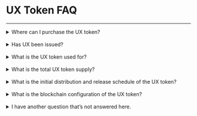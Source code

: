 # UX Token FAQ

---

<details><summary>Where can I purchase the UX token?</summary>

_The UX token is currently AVAILABLE for purchase. The Coinlist public sale has ended, and the TGE occured on February 15th, 2022. More information about where UX can be purchase can be found [here](https://www.coingecko.com/en/coins/umee)._

</details>

<br>

<details><summary>Has UX been issued?</summary>

_The UX token has been issued. The token was issued to Coinlist buyers during the TGE that occured on February 15th, 2022. You are now able to purchase UX on available markets._

</details>

<br>

<details><summary>What is the UX token used for?</summary>

_UX tokens are used to pay for network fees on the UX chain, to provide Proof of Stake consensus to the UX network, and for protocol governance. You can read more about UX token uses in UX [documentation](https://learning.ux.xyz/overview/UX-token/token-utility.html)_

</details>

<br>

<details><summary>What is the total UX token supply?</summary>

_10 billion. You can learn more about the inflation and deflation mechanisms in place [here](https://learning.ux.xyz/overview/UX-token/tokenomics.html#supply)_

</details>

<br>

<details><summary>What is the initial distribution and release schedule of the UX token?</summary>

_Details about UX’s token distribution and release schedule can be found [here](https://learning.ux.xyz/overview/UX-token/tokenomics.html#supply)_

</details>

<br>

<details><summary>What is the blockchain configuration of the UX token?</summary>

_The UX token will exist in both ERC20 and Cosmos SDK format. If users want to convert from one blockchain to another, all they need to do is to go to the UX Application page and use the convert function through UX’s gravity bridge; such transactions will take sub minutes. Find more details [here](https://learning.ux.xyz/overview/UX-token/token-format.html)_

</details>

<br>

<details><summary>I have another question that’s not answered here.</summary>

_Take a look at the [official documentation](https://learning.ux.xyz/) - if you can’t find the answer to your question here, share it with us in the [#support-chat on Discord](https://discord.com/invite/uxchain) or in the UX [Telegram](https://t.me/umeecrosschain)._

</details>

<br>
